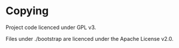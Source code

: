 



Copying
=======

Project code licenced under GPL v3.

Files under ./bootstrap are licenced under the Apache License v2.0.

